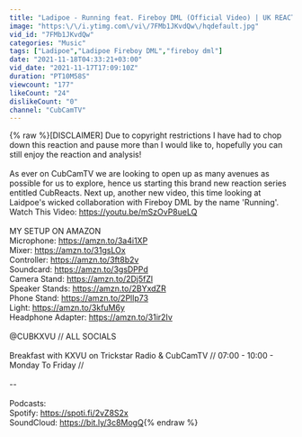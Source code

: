 ```yaml
---
title: "Ladipoe - Running feat. Fireboy DML (Official Video) | UK REACTION & ANALYSIS VIDEO \/\/ CUBREACTS"
image: "https:\/\/i.ytimg.com\/vi\/7FMb1JKvdQw\/hqdefault.jpg"
vid_id: "7FMb1JKvdQw"
categories: "Music"
tags: ["Ladipoe","Ladipoe Fireboy DML","fireboy dml"]
date: "2021-11-18T04:33:21+03:00"
vid_date: "2021-11-17T17:09:10Z"
duration: "PT10M58S"
viewcount: "177"
likeCount: "24"
dislikeCount: "0"
channel: "CubCamTV"
---
```

{% raw %}[DISCLAIMER] Due to copyright restrictions I have had to chop down this reaction and pause more than I would like to, hopefully you can still enjoy the reaction and analysis! <br /><br />As ever on CubCamTV we are looking to open up as many avenues as possible for us to explore, hence us starting this brand new reaction series entitled CubReacts. Next up, another new video, this time looking at Laidpoe's wicked collaboration with Fireboy DML by the name 'Running'. <br />Watch This Video: <a rel="nofollow" target="blank" href="https://youtu.be/mSzOvP8ueLQ">https://youtu.be/mSzOvP8ueLQ</a><br /><br />MY SETUP ON AMAZON <br />Microphone: <a rel="nofollow" target="blank" href="https://amzn.to/3a4i1XP">https://amzn.to/3a4i1XP</a> <br />Mixer: <a rel="nofollow" target="blank" href="https://amzn.to/31gsLOx">https://amzn.to/31gsLOx</a> <br />Controller: <a rel="nofollow" target="blank" href="https://amzn.to/3ft8b2v">https://amzn.to/3ft8b2v</a> <br />Soundcard: <a rel="nofollow" target="blank" href="https://amzn.to/3gsDPPd">https://amzn.to/3gsDPPd</a> <br />Camera Stand: <a rel="nofollow" target="blank" href="https://amzn.to/2Dj5fZl">https://amzn.to/2Dj5fZl</a> <br />Speaker Stands: <a rel="nofollow" target="blank" href="https://amzn.to/2BYxdZR">https://amzn.to/2BYxdZR</a> <br />Phone Stand: <a rel="nofollow" target="blank" href="https://amzn.to/2Pllp73">https://amzn.to/2Pllp73</a> <br />Light: <a rel="nofollow" target="blank" href="https://amzn.to/3kfuM6y">https://amzn.to/3kfuM6y</a> <br />Headphone Adapter: <a rel="nofollow" target="blank" href="https://amzn.to/31ir2Iv">https://amzn.to/31ir2Iv</a><br /><br />@CUBKXVU // ALL SOCIALS<br /><br />Breakfast with KXVU on Trickstar Radio &amp; CubCamTV // 07:00 - 10:00 - Monday To Friday //<br /><br />--<br /><br />Podcasts: <br />Spotify: <a rel="nofollow" target="blank" href="https://spoti.fi/2vZ8S2x">https://spoti.fi/2vZ8S2x</a> <br />SoundCloud: <a rel="nofollow" target="blank" href="https://bit.ly/3c8MogQ">https://bit.ly/3c8MogQ</a>{% endraw %}
